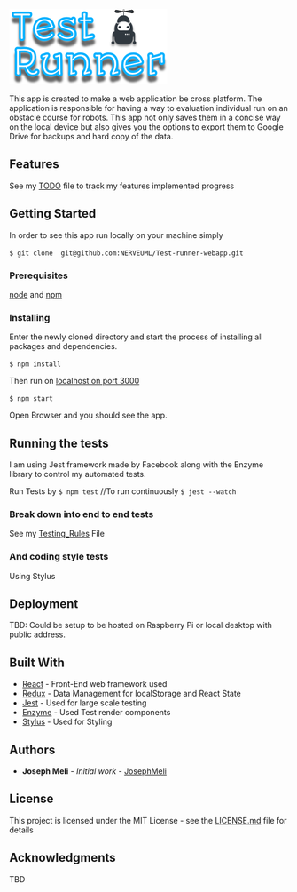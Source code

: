 ![logo](https://github.com/NERVEUML/Test-runner-webapp/blob/master/src/media/assets/Logo.png)

This app is created to make a web application be cross platform. The application is responsible for having a way to evaluation individual run on an obstacle course for robots. This app not only saves them in a concise way on the local device but also gives you the options to export them to Google Drive for backups and hard copy of the data.

## Features
 
 See my [TODO](https://github.com/NERVEUML/Test-runner-webapp/blob/master/src/TODO.md) file to track my features implemented progress

## Getting Started

In order to see this app run locally on your machine simply
 
``` $ git clone  git@github.com:NERVEUML/Test-runner-webapp.git ```

### Prerequisites

[node](https://nodejs.org/en/) and [npm](https://www.npmjs.com/)

### Installing

Enter the newly cloned directory and start the process of installing all packages and dependencies.

``` $ npm install ```

Then run on [localhost on port 3000](http://localhost:3000)

``` $ npm start ```

Open Browser and you should see the app.

## Running the tests

 I am using  Jest framework made by Facebook along with the Enzyme library to control my automated tests.

 Run Tests by 
``` $ npm test ```
//To run continuously
``` $ jest --watch ```

### Break down into end to end tests

See my [Testing_Rules](https://github.com/NERVEUML/Test-runner-webapp/blob/master/src/_tests_/Testing_Rules.md) File

### And coding style tests

Using Stylus 

## Deployment

TBD: Could be setup to be hosted on Raspberry Pi or local desktop with public address.

## Built With

* [React](https://facebook.github.io/react/) - Front-End web framework used
* [Redux](http://redux.js.org/) - Data Management for localStorage and React State
* [Jest](https://facebook.github.io/jest/) - Used for large scale testing 
* [Enzyme](http://airbnb.io/enzyme/) - Used Test render components
* [Stylus](http://stylus-lang.com/) - Used for Styling




## Authors

* **Joseph Meli** - *Initial work* - [JosephMeli](https://github.com/JosephMeli)


## License

This project is licensed under the MIT License - see the [LICENSE.md](LICENSE.md) file for details

## Acknowledgments
TBD
